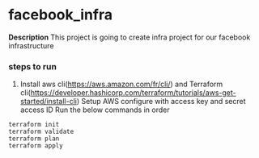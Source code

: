 # facebook_infra

**Description** This project is going to create infra project for our facebook infrastructure
### steps to run
1. Install aws  cli(https://aws.amazon.com/fr/cli/) and Terraform cli(https://developer.hashicorp.com/terraform/tutorials/aws-get-started/install-cli) 
Setup AWS configure with access key and secret access ID
Run the below commands in order

```
terraform init
terraform validate
terraform plan 
terraform apply

```